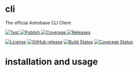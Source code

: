 # cli

The official Astrobase CLI Client

<a href="https://github.com/astrobase/cli/actions?query=workflow%3ATest" target="_blank">
    <img src="https://github.com/astrobase/cli/workflows/Test/badge.svg" alt="Test">
</a>
<a href="https://github.com/astrobase/cli/actions?query=workflow%3APublish" target="_blank">
    <img src="https://github.com/astrobase/cli/workflows/Publish/badge.svg" alt="Publish">
</a>
<a href="https://codecov.io/gh/astrobase/cli" target="_blank">
    <img src="https://img.shields.io/codecov/c/github/astrobase/cli?color=%2334D058" alt="Coverage">
</a>
<a href="https://github.com/astrobase/cli/releases" target="_blank">
    <img src="https://img.shields.io/codecov/c/github/astrobase/cli?color=%2334D058" alt="Releases">
</a>

[![License](https://img.shields.io/badge/Astrobase-License-blue.svg)](https://github.com/astrobase/cli/blob/master/LICENSE)
[![GitHub release](https://img.shields.io/github/v/release/astrobase/cli?sort=semver)](https://github.com/astrobase/cli/tree/latest)
[![Build Status](https://github.com/astrobase/cli/workflows/Python/badge.svg)](https://github.com/astrobase/cli/actions)
[![Coverage Status](https://codecov.io/github/astrobase/cli/coverage.svg?branch=master)](https://codecov.io/github/astrobase/cli)


# installation and usage
